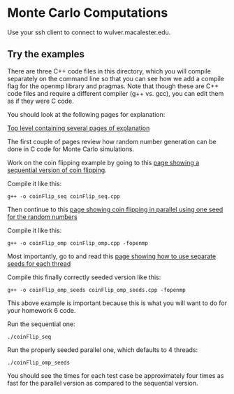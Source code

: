 # Monte Carlo Computations

Use your ssh client to connect to wulver.macalester.edu.

## Try the examples

There are three C++ code files in this directory, which you will compile
separately on the command line so that you can see how we add a compile flag for
the openmp library and pragmas. Note that though these are C++ code files and
require a different compiler (g++ vs. gcc), you can edit them as if they were C
code.

You should look at the following pages for explanation:

[Top level containing several pages of
explanation](http://selkie-macalester.org/csinparallel/modules/MonteCarloSimulationExemplar/build/html/)

The first couple of pages review how random number generation can be done in C
code for Monte Carlo simulations.

Work on the coin flipping example by going to this [page showing a
sequential version of coin
flipping](http://selkie-macalester.org/csinparallel/modules/MonteCarloSimulationExemplar/build/html/Introduction/CoinFlip.html).

Compile it like this:

    g++ -o coinFlip_seq coinFlip_seq.cpp

Then continue to this [page showing coin flipping in parallel using
one seed for the random
numbers](http://selkie-macalester.org/csinparallel/modules/MonteCarloSimulationExemplar/build/html/Threads/OpenMP_CoinFlip.html)

Compile it like this:

    g++ -o coinFlip_omp coinFlip_omp.cpp -fopenmp

Most importantly, go to and read this [page showing how to use
separate seeds for each
thread](http://selkie-macalester.org/csinparallel/modules/MonteCarloSimulationExemplar/build/html/SeedingThreads/SeedEachThread.html)

Compile this finally correctly seeded version like this:

    g++ -o coinFlip_omp_seeds coinFlip_omp_seeds.cpp -fopenmp

This above example is important because this is what you will want to do for
your homework 6 code.

Run the sequential one:

    ./coinFlip_seq
    
Run the properly seeded parallel one, which defaults to 4 threads:

    ./coinFlip_omp_seeds
    
You should see the times for each test case be approximately four times as fast
for the parallel version as compared to the sequential version.
